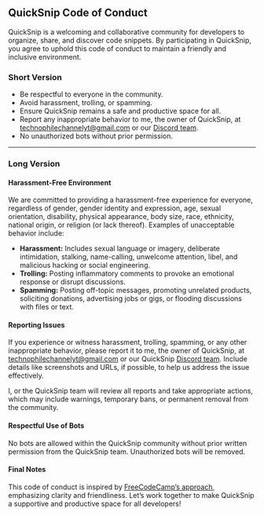 ## QuickSnip Code of Conduct

QuickSnip is a welcoming and collaborative community for developers to organize, share, and discover code snippets. By participating in QuickSnip, you agree to uphold this code of conduct to maintain a friendly and inclusive environment.

### Short Version

- Be respectful to everyone in the community.
- Avoid harassment, trolling, or spamming.
- Ensure QuickSnip remains a safe and productive space for all.
- Report any inappropriate behavior to me, the owner of QuickSnip, at [technophilechannelyt@gmail.com](mailto:technophilechannelyt@gmail.com) or our [Discord team](https://discord.gg/UtJJcnsN).
- No unauthorized bots without prior permission.

---

### Long Version

#### Harassment-Free Environment

We are committed to providing a harassment-free experience for everyone, regardless of gender, gender identity and expression, age, sexual orientation, disability, physical appearance, body size, race, ethnicity, national origin, or religion (or lack thereof). Examples of unacceptable behavior include:

- **Harassment:** Includes sexual language or imagery, deliberate intimidation, stalking, name-calling, unwelcome attention, libel, and malicious hacking or social engineering.
- **Trolling:** Posting inflammatory comments to provoke an emotional response or disrupt discussions.
- **Spamming:** Posting off-topic messages, promoting unrelated products, soliciting donations, advertising jobs or gigs, or flooding discussions with files or text.

#### Reporting Issues

If you experience or witness harassment, trolling, spamming, or any other inappropriate behavior, please report it to me, the owner of QuickSnip, at [technophilechannelyt@gmail.com](mailto:technophilechannelyt@gmail.com) or our QuickSnip [Discord team](https://discord.gg/UtJJcnsN). Include details like screenshots and URLs, if possible, to help us address the issue effectively.

I, or the QuickSnip team will review all reports and take appropriate actions, which may include warnings, temporary bans, or permanent removal from the community.

#### Respectful Use of Bots

No bots are allowed within the QuickSnip community without prior written permission from the QuickSnip team. Unauthorized bots will be removed.

#### Final Notes

This code of conduct is inspired by [FreeCodeCamp’s approach](https://www.freecodecamp.org/news/code-of-conduct), emphasizing clarity and friendliness. Let’s work together to make QuickSnip a supportive and productive space for all developers!

